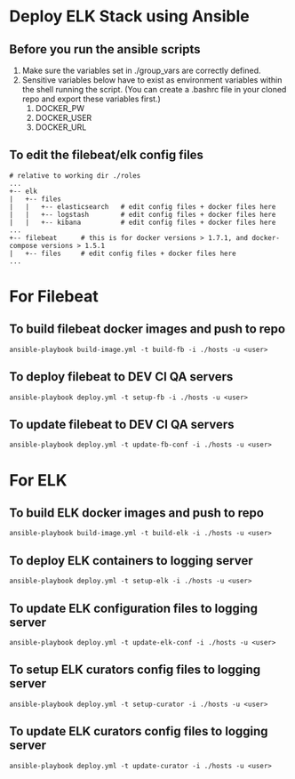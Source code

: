 # Deploy ELK Stack using Ansible

## Before you run the ansible scripts
1) Make sure the variables set in ./group_vars are correctly defined.
2) Sensitive variables below have to exist as environment variables within the shell running the script.
   (You can create a .bashrc file in your cloned repo and export these variables first.)
   1) DOCKER_PW
   2) DOCKER_USER
   3) DOCKER_URL

## To edit the filebeat/elk config files
```
# relative to working dir ./roles
...
+-- elk
|   +-- files
|   |   +-- elasticsearch   # edit config files + docker files here
|   |   +-- logstash        # edit config files + docker files here
|   |   +-- kibana          # edit config files + docker files here
...
+-- filebeat      # this is for docker versions > 1.7.1, and docker-compose versions > 1.5.1
|   +-- files     # edit config files + docker files here
...
```


# For Filebeat
## To build filebeat docker images and push to repo
`ansible-playbook build-image.yml -t build-fb -i ./hosts -u <user>`

## To deploy filebeat to DEV CI QA servers
`ansible-playbook deploy.yml -t setup-fb -i ./hosts -u <user>`

## To update filebeat to DEV CI QA servers
`ansible-playbook deploy.yml -t update-fb-conf -i ./hosts -u <user>`

# For ELK
## To build ELK docker images and push to repo
`ansible-playbook build-image.yml -t build-elk -i ./hosts -u <user>`

## To deploy ELK containers to logging server
`ansible-playbook deploy.yml -t setup-elk -i ./hosts -u <user>`

## To update ELK configuration files to logging server
`ansible-playbook deploy.yml -t update-elk-conf -i ./hosts -u <user>`

## To setup ELK curators config files to logging server
`ansible-playbook deploy.yml -t setup-curator -i ./hosts -u <user>`

## To update ELK curators config files to logging server
`ansible-playbook deploy.yml -t update-curator -i ./hosts -u <user>`
